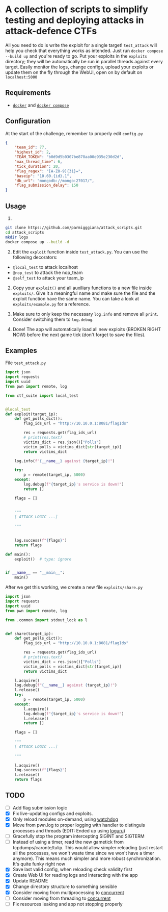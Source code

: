 # A collection of scripts to simplify testing and deploying attacks in attack-defence CTFs
All you need to do is write the exploit for a single target! `test_attack` will 
help you check that everything works as intended. Just run
`docker compose --build up` and you're ready to go. Put your exploits in the `exploits` directory; they will be automatically be run in parallel threads against every target. Easily monitor the logs, change configs, upload your exploits or update them on the fly through the WebUI, open on by default on `localhost:5000`

## Requirements
- [`docker`](https://docs.docker.com/engine/install/) and [`docker compose`](https://docs.docker.com/compose/install/linux/)

## Configuration
At the start of the challenge, remember to properly edit `config.py` 
```json
{    
    "team_id": 77,
    "highest_id": 2,
    "TEAM_TOKEN": "b0d9d5b0307be878aa00e935e230d2d",
    "max_thread_time": 6,
    "tick_duration": 20,
    "flag_regex": "[A-Z0-9]{31}=",
    "baseip": "10.60.{id}.1",
    "db_url": "mongodb://mongo:27017/",
    "flag_submission_delay": 150
}
```

## Usage
1. 
```sh
git clone https://github.com/parmigggiana/attack_scripts.git
cd attack_scripts
mkdir logs
docker compose up --build -d
```

2. Edit the `exploit` function inside `test_attack.py`.
You can use the following decorators:
- `@local_test` to attack localhost
- `@nop_test` to attack the nop_team
- `@self_test` to attack your team_ip

2. Copy your `exploit()` and all auxiliary functions to a new file inside `exploits/`.
Give it a meaningful name and make sure the file and the exploit function 
have the same name. You can take a look at `exploits/example.py` for a reference.

3. Make sure to only keep
the necessary `log.info` and remove all `print`. Consider
switching them to `log.debug`. 

4. Done! The app will automatically load all new exploits (BROKEN RIGHT NOW) before the next game tick (don't forget to save the files).

## Examples
File `test_attack.py` 
```python
import json
import requests
import uuid
from pwn import remote, log

from ctf_suite import local_test


@local_test
def exploit(target_ip):
    def get_polls_dict():
        flag_ids_url = "http://10.10.0.1:8081/flagIds"

        res = requests.get(flag_ids_url)
        # print(res.text)
        victims_dict = res.json()["Polls"]
        victim_polls = victims_dict[str(target_ip)]
        return victims_dict

    log.info(f"{__name__} against {target_ip}!")

    try:
        p = remote(target_ip, 5000)
    except:
        log.debug(f"{target_ip}'s service is down!")
        return []

    flags = []

    
    """
    [ ATTACK LOGIC ...]
    
    """
    

    log.success(f"{flags}")
    return flags

def main():
    exploit()  # type: ignore


if __name__ == "__main__":
    main()
```
After we get this working, we create a new file `exploits/share.py`
```python
import json
import requests
import uuid
from pwn import remote, log

from .common import stdout_lock as l


def share(target_ip):
    def get_polls_dict():
        flag_ids_url = "http://10.10.0.1:8081/flagIds"

        res = requests.get(flag_ids_url)
        # print(res.text)
        victims_dict = res.json()["Polls"]
        victim_polls = victims_dict[str(target_ip)]
        return victims_dict

    l.acquire()
    log.debug(f"{__name__} against {target_ip}!")
    l.release()
    try:
        p = remote(target_ip, 5000)
    except:
        l.acquire()
        log.debug(f"{target_ip}'s service is down!")
        l.release()
        return []

    flags = []
    
    """
    [ ATTACK LOGIC ...]
    
    """

    l.acquire()
    log.success(f"{flags}")
    l.release()
    return flags
```

## TODO
- [ ] Add flag submission logic
- [x] Fix live-updating configs and exploits.
- [x] Only reload modules on-demand, using [watchdog](https://pythonhosted.org/watchdog/quickstart.html#quickstart)
- [x] Move from pwn.log to proper logging with handler to distinguis processes and threads (EDIT: Ended up using [loguru](https://github.com/Delgan/loguru))
- [ ] Gracefully stop the program intercepting SIGINT and SIGTERM
- [ ] Instead of using a timer, read the new gametick from tcpdumps/caronte/tulip. This would allow simpler reloading (just restart all the processes, we won't waste time since we won't have a timer anymore). This means much simpler and more robust synchronization. It's quite funky right now
- [x] Save last valid config, when reloading check validity first
- [x] Create Web UI for reading logs and interacting with the app
- [x] Update README
- [x] Change directory structure to something sensible
- [x] Consider moving from multiprocessing to [concurrent](https://docs.python.org/3/library/concurrent.futures.html)
- [ ] Consider moving from threading to [concurrent](https://docs.python.org/3/library/concurrent.futures.html)
- [ ] Fix resources leaking and app not stopping properly